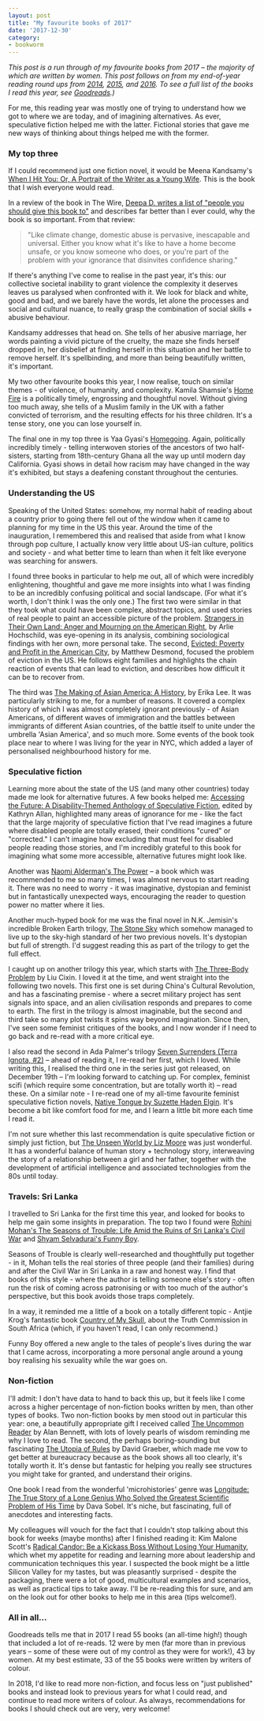 ```yaml
---
layout: post
title: "My favourite books of 2017"
date: '2017-12-30'
category:
- bookworm
---
```


*This post is a run through of my favourite books from 2017 – the majority of which are written by women. This post follows on from my end-of-year reading round ups from [2014](http://zararah.net/blog/2014/12/26/50-books-2014/), [2015](http://zararah.net/blog/2016/01/02/my-year-in-books/), and [2016](http://zararah.net/blog/2017/01/04/2016-in-books/). To see a full list of the books I read this year, see [Goodreads](https://www.goodreads.com/review/list/5852496-zara-rahman?shelf=read).)*

For me, this reading year was mostly one of trying to understand how we got to where we are today, and of imagining alternatives. As ever, speculative fiction helped me with the latter. Fictional stories that gave me new ways of thinking about things helped me with the former.

### My top three

If I could recommend just one fiction novel, it would be Meena Kandsamy's [When I Hit You: Or, A Portrait of the Writer as a Young Wife](https://www.goodreads.com/book/show/33905006-when-i-hit-you). This is the book that I wish everyone would read.

In a review of the book in The Wire, [Deepa D. writes a list of "people you should give this book to"](https://thewire.in/143044/list-people-read-i-hit/) and describes far better than I ever could, why the book is so important. From that review:

<blockquote>"Like climate change, domestic abuse is pervasive, inescapable and universal. Either you know what it's like to have  a home become unsafe, or you know someone who does, or you're part of the problem with your ignorance that disinvites confidence sharing."</blockquote>

If there's anything I've come to realise in the past year, it's this: our collective societal inability to grant violence the complexity it deserves leaves us paralysed when confronted with it. We look for black and white, good and bad, and we barely have the words, let alone the processes and social and cultural nuance, to really grasp the combination of social skills + abusive behaviour.

Kandsamy addresses that head on. She tells of her abusive marriage, her words painting a vivid picture of the cruelty, the maze she finds herself dropped in, her disbelief at finding herself in this situation and her battle to remove herself. It's spellbinding, and more than being beautifully written, it's important.

My two other favourite books this year, I now realise, touch on similar themes - of violence, of humanity, and complexity. Kamila Shamsie's [Home Fire](https://www.goodreads.com/book/show/33621427-home-fire) is a politically timely, engrossing and thoughtful novel. Without giving too much away, she tells of a Muslim family in the UK with a father convicted of terrorism, and the resulting effects for his three children. It's a tense story, one you can lose yourself in.

The final one in my top three is Yaa Gyasi's [Homegoing](https://www.goodreads.com/book/show/27071490-homegoing). Again, politically incredibly timely - telling interwoven stories of the ancestors of two half-sisters, starting from 18th-century Ghana all the way up until modern day California. Gyasi shows in detail how racism may have changed in the way it's exhibited, but stays a deafening constant throughout the centuries.

### Understanding the US

Speaking of the United States: somehow, my normal habit of reading about a country prior to going there fell out of the window when it came to planning for my time in the US this year. Around the time of the inauguration, I remembered this and realised that aside from what I know through pop culture, I actually know very little about US-ian culture, politics and society - and what better time to learn than when it felt like everyone was searching for answers.

I found three books in particular to help me out, all of which were incredibly enlightening, thoughtful and gave me more insights into what I was finding to be an incredibly confusing political and social landscape. (For what it's worth, I don't think I was the only one.) The first two were similar in that they took what could have been complex, abstract topics, and used stories of real people to paint an accessible picture of the problem. [Strangers in Their Own Land: Anger and Mourning on the American Right](https://www.goodreads.com/book/show/28695425-strangers-in-their-own-land), by Arlie Hochschild, was eye-opening in its analysis, combining sociological findings with her own, more personal take. The second, [Evicted: Poverty and Profit in the American City](https://www.goodreads.com/book/show/25852784-evicted), by Matthew Desmond, focused the problem of eviction in the US. He follows eight families and highlights the chain reaction of events that can lead to eviction, and describes how difficult it can be to recover from. 

The third was [The Making of Asian America: A History](https://www.goodreads.com/book/show/23492717-the-making-of-asian-america?ac=1&from_search=true), by Erika Lee. It was particularly striking to me, for a number of reasons. It covered a complex history of which I was almost completely ignorant previously - of Asian Americans, of different waves of immigration and the battles between immigrants of different Asian countries, of the battle itself to unite under the umbrella 'Asian America', and so much more. Some events of the book took place near to where I was living for the year in NYC, which added a layer of personalised neighbourhood history for me.

### Speculative fiction

Learning more about the state of the US (and many other countries) today made me look for alternative futures. A few books helped me: [Accessing the Future: A Disability-Themed Anthology of Speculative Fiction](https://www.goodreads.com/book/show/25510286-accessing-the-future), edited by Kathryn Allan, highlighted many areas of ignorance for me - like the fact that the large majority of speculative fiction that I've read imagines a future where disabled people are totally erased, their conditions "cured" or "corrected." I can't imagine how excluding that must feel for disabled people reading those stories, and I'm incredibly grateful to this book for imagining what some more accessible, alternative futures might look like.

Another was [Naomi Alderman's The Power](https://www.goodreads.com/book/show/29751398-the-power) – a book which was recommended to me so many times, I was almost nervous to start reading it. There was no need to worry - it was imaginative, dystopian and feminist but in fantastically unexpected ways, encouraging the reader to question power no matter where it lies.

Another much-hyped book for me was the final novel in N.K. Jemisin's incredible Broken Earth trilogy, [The Stone Sky](https://www.goodreads.com/book/show/31817749-the-stone-sky) which somehow managed to live up to the sky-high standard of her two previous novels. It's dystopian but full of strength. I'd suggest reading this as part of the trilogy to get the full effect.

I caught up on another trilogy this year, which starts with [The Three-Body Problem](https://www.goodreads.com/book/show/20518872-the-three-body-problem) by Liu Cixin. I loved it at the time, and went straight into the following two novels. This first one is set during China's Cultural Revolution, and has a fascinating premise - where a secret military project has sent signals into space, and an alien civilisation responds and prepares to come to earth. The first in the trilogy is almost imaginable, but the second and third take so many plot twists it spins way beyond imagination. Since then, I've seen some feminist critiques of the books, and I now wonder if I need to go back and re-read with a more critical eye.

I also read the second in Ada Palmer's trilogy [Seven Surrenders (Terra Ignota, #2)](https://www.goodreads.com/book/show/28220647-seven-surrenders) – ahead of reading it, I re-read her first, which I loved. While writing this, I realised the third one in the series just got released, on December 19th – I'm looking forward to catching up. For complex, feminist scifi (which require some concentration, but are totally worth it) – read these. On a similar note - I re-read one of my all-time favourite feminist speculative fiction novels, [Native Tongue by Suzette Haden Elgin](https://www.goodreads.com/book/show/285563.Native_Tongue). It's become a bit like comfort food for me, and I learn a little bit more each time I read it.

I'm not sure whether this last recommendation is quite speculative fiction or simply just fiction, but [The Unseen World by Liz Moore](https://www.goodreads.com/book/show/32191748-the-unseen-world) was just wonderful. It has a wonderful balance of human story + technology story, interweaving the story of a relationship between a girl and her father, together with the development of artificial intelligence and associated technologies from the 80s until today.

### Travels: Sri Lanka

I travelled to Sri Lanka for the first time this year, and looked for books to help me gain some insights in preparation. The top two I found were [Rohini Mohan's The Seasons of Trouble: Life Amid the Ruins of Sri Lanka's Civil War](https://www.goodreads.com/book/show/22307791-the-seasons-of-trouble) and [Shyam Selvadurai's Funny Boy](https://www.goodreads.com/book/show/111389.Funny_Boy).

Seasons of Trouble is clearly well-researched and thoughtfully put together - in it, Mohan tells the real stories of three people (and their families) during and after the Civil War in Sri Lanka in a raw and honest way. I find that books of this style - where the author is telling someone else's story - often run the risk of coming across patronising or with too much of the author's perspective, but this book avoids those traps completely.

In a way, it reminded me a little of a book on a totally different topic - Antjie Krog's fantastic book [Country of My Skull](https://www.goodreads.com/book/show/63675.Country_of_My_Skull), about the Truth Commission in South Africa (which, if you haven't read, I can only recommend.)

Funny Boy offered a new angle to the tales of people's lives during the war that I came across, incorporating a more personal angle around a young boy realising his sexuality while the war goes on.

### Non-fiction

I'll admit: I don't have data to hand to back this up, but it feels like I come across a higher percentage of non-fiction books written by men, than other types of books. Two non-fiction books by men stood out in particular this year: one, a beautifully appropriate gift I received called [The Uncommon Reader](https://www.goodreads.com/book/show/1096390.The_Uncommon_Reader) by Alan Bennett, with lots of lovely pearls of wisdom reminding me why I love to read. The second, the perhaps boring-sounding but fascinating [The Utopia of Rules](https://www.goodreads.com/book/show/22245334-the-utopia-of-rules) by David Graeber, which made me vow to get better at bureaucracy because as the book shows all too clearly, it's totally worth it. It's dense but fantastic for helping you really see structures you might take for granted, and understand their origins.

One book I read from the wonderful 'microhistories' genre was [Longitude: The True Story of a Lone Genius Who Solved the Greatest Scientific Problem of His Time](https://www.goodreads.com/book/show/4806.Longitude) by Dava Sobel. It's niche, but fascinating, full of anecdotes and interesting facts.

My colleagues will vouch for the fact that I couldn't stop talking about this book for weeks (maybe months) after I finished reading it: Kim Malone Scott's [Radical Candor: Be a Kickass Boss Without Losing Your Humanity](https://www.goodreads.com/book/show/29939161-radical-candor), which whet my appetite for reading and learning more about leadership and communication techniques this year. I suspected the book might be a little Silicon Valley for my tastes, but was pleasantly surprised - despite the packaging, there were a lot of good, multicultural examples and scenarios, as well as practical tips to take away. I'll be re-reading this for sure, and am on the look out for other books to help me in this area (tips welcome!).


### All in all...

Goodreads tells me that in 2017 I read 55 books (an all-time high!) though that included a lot of re-reads. 12 were by men (far more than in previous years – some of these were out of my control as they were for work!), 43 by women. At my best estimate, 33 of the 55 books were written by writers of colour.

In 2018, I'd like to read more non-fiction, and focus less on "just published" books and instead look to previous years for what I could read, and continue to read more writers of colour. As always, recommendations for books I should check out are very, very welcome!


